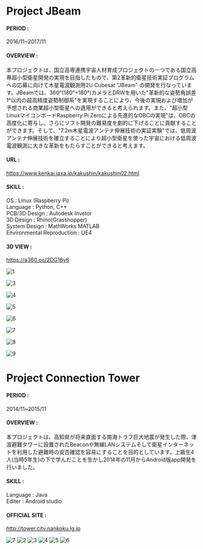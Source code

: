# Project JBeam

#### PERIOD :
2016/11~2017/11

#### OVERVIEW :  
本プロジェクトは、国立高専連携宇宙人材育成プロジェクトの一つである国立高専超小型衛星開発の実現を目指したもので、第2革新的衛星技術実証プログラムへの応募に向けて木星電波観測用2U Cubesat "JBeam" の開発を行なっています。JBeamでは、360°(180°+180°)カメラとDRWを用いた"革新的な姿勢角誤差1°以内の超高精度姿勢制御系"を実現することにより、今後の実現および増加が予想される商業超小型衛星への適用ができると考えられます。また、"超小型LinuxマイコンボードRaspberry Pi Zeroによる先進的なOBCの実現"は、OBCの高度化に寄与し、さらにソフト開発の難易度を劇的に下げることに貢献することができます。そして、"7.2m木星電波アンテナ伸展技術の実証実験"では、低周波アンテナ伸展技術を確立することにより超小型衛星を使った宇宙における低周波電波観測に大きな革新をもたらすことができると考えます。

#### URL :
<https://www.kenkai.jaxa.jp/kakushin/kakushin02.html>   

#### SKILL :  
OS : Linux (Raspberry Pi)  
Language : Python, C++  
PCB/3D Design : Autodesk Invetor  
3D Design : Rhino(Grasshopper)  
System Design : MathWorks MATLAB  
Environmental Reproduction : UE4

#### 3D VIEW :  
<https://a360.co/2DG16y6>  
  

![1](https://user-images.githubusercontent.com/41835586/100241629-3e6ee200-2f77-11eb-8b5c-ba30e5595f2f.jpg)

![3](https://user-images.githubusercontent.com/41835586/100241648-4464c300-2f77-11eb-9eb5-51ebbeb57368.jpg)

![4](https://user-images.githubusercontent.com/41835586/100241661-4890e080-2f77-11eb-87e5-10f1eed289f4.jpg)

![5](https://user-images.githubusercontent.com/41835586/100241670-4b8bd100-2f77-11eb-88fa-f2ea817bc291.jpg)

![6](https://user-images.githubusercontent.com/41835586/100241684-4fb7ee80-2f77-11eb-8422-3a8f5f4b5161.jpg)

![7](https://user-images.githubusercontent.com/41835586/100241697-52b2df00-2f77-11eb-94d6-db306b7fa0f5.jpg)

![8](https://user-images.githubusercontent.com/41835586/100241705-55153900-2f77-11eb-9d28-d710cd2ff78d.jpg)

![9](https://user-images.githubusercontent.com/41835586/100241713-57779300-2f77-11eb-82b5-53f92c9a91e9.jpg)

# Project Connection Tower

#### PERIOD :
2014/11~2015/11

#### OVERVIEW :
本プロジェクトは、高知県が将来直面する南海トラフ巨大地震が発生した際、津波避難タワーに設置されたBeaconや無線LANシステムそして衛星インターネットを利用した避難時の安否確認を容易にすることを目的としています。上級生4人(当時5年生)の下で学んだことを生かし2014年の11月からAndroid版app開発を行いました。  

#### SKILL :
Language : Java  
Editer : Android studio  

#### OFFICIAL SITE :
<http://tower.city.nankoku.lg.jp>  


![7](https://user-images.githubusercontent.com/41835586/100242035-af15fe80-2f77-11eb-9ae4-8569a23be692.jpg)
![2](https://user-images.githubusercontent.com/41835586/100242020-aa514a80-2f77-11eb-9854-aab4b9bd35b5.jpg)
![3](https://user-images.githubusercontent.com/41835586/100242026-acb3a480-2f77-11eb-80b3-a86fec5eeacd.jpg)
![4](https://user-images.githubusercontent.com/41835586/100242028-ade4d180-2f77-11eb-8bcd-84709d8b152d.jpg)
![5](https://user-images.githubusercontent.com/41835586/100242030-ae7d6800-2f77-11eb-8336-0e197a4b6d84.jpg)
![6](https://user-images.githubusercontent.com/41835586/100242031-af15fe80-2f77-11eb-8a8d-65e3dd7921bb.jpg)
